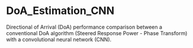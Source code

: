 # DoA_Estimation_CNN

Directional of Arrival (DoA) performance comparison between a conventional DoA algorithm (Steered Response Power - Phase Transform) with a convolutional neural network (CNN).
